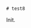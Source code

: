                                                                                                                                                                                                                                                                                                                                                                                                                                                                                            # test8

Init.
